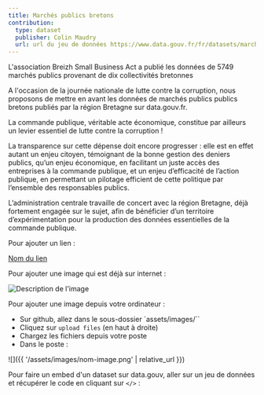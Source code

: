 ```yaml
---
title: Marchés publics bretons
contribution:
  type: dataset
  publisher: Colin Maudry
  url: url du jeu de données https://www.data.gouv.fr/fr/datasets/marches-publics-bretons-au-format-json-reglementaire-2013-2015-1/
---
```


L'association Breizh Small Business Act a publié les données de 5749 marchés publics provenant de dix collectivités bretonnes

<!--more-->

A l'occasion de la journée nationale de lutte contre la corruption, nous proposons de mettre en avant les données de marchés publics publics bretons publiés par la région Bretagne sur data.gouv.fr. 

La commande publique, véritable acte économique, constitue par ailleurs un levier essentiel de lutte contre la corruption !

La transparence sur cette dépense doit encore progresser : elle est en effet autant un enjeu citoyen, témoignant de la bonne gestion des deniers publics, qu’un enjeu économique, en facilitant un juste accès des entreprises à la commande publique, et un enjeu d’efficacité de l’action publique, en permettant un pilotage efficient de cette politique par l’ensemble des responsables publics. 

L’administration centrale travaille de concert avec la région Bretagne, déjà fortement engagée sur le sujet, afin de bénéficier d’un territoire d’expérimentation pour la production des données essentielles de la commande publique.

Pour ajouter un lien : 

[Nom du lien](url) 

Pour ajouter une image qui est déjà sur internet :  

![Description de l'image](url)

Pour ajouter une image depuis votre ordinateur :

* Sur github, allez dans le sous-dossier `assets/images/``
* Cliquez sur `upload files` (en haut à droite)
* Chargez les fichiers depuis votre poste
* Dans le poste :

![]({{ '/assets/images/nom-image.png' | relative_url }})

Pour faire un embed d'un dataset sur data.gouv, aller sur un jeu de données et récupérer le code en cliquant sur `</>` :

<div data-udata-dataset-id="5979b06088ee380e9896013c"></div>
